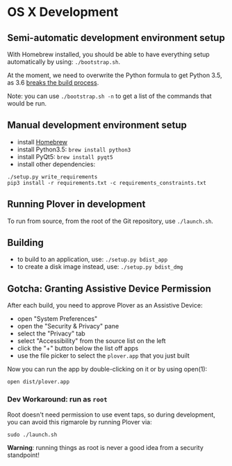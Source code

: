 # OS X Development

## Semi-automatic development environment setup

With Homebrew installed, you should be able to have everything setup automatically by using: `./bootstrap.sh`.

At the moment, we need to overwrite the Python formula to get Python 3.5, as 3.6 [breaks the build process](https://github.com/pyinstaller/pyinstaller/issues/2331).

Note: you can use `./bootstrap.sh -n` to get a list of the commands that would be run.

## Manual development environment setup

- install [Homebrew](http://brew.sh/)
- install Python3.5: `brew install python3`
- install PyQt5: `brew install pyqt5`
- install other dependencies:
```
./setup.py write_requirements
pip3 install -r requirements.txt -c requirements_constraints.txt
```

## Running Plover in development

To run from source, from the root of the Git repository, use `./launch.sh`.

## Building

- to build to an application, use: `./setup.py bdist_app`
- to create a disk image instead, use: `./setup.py bdist_dmg`

## Gotcha: Granting Assistive Device Permission

After each build, you need to approve Plover as an Assistive Device:

- open "System Preferences"
- open the "Security & Privacy" pane
- select the "Privacy" tab
- select "Accessibility" from the source list on the left
- click the "+" button below the list off apps
- use the file picker to select the `plover.app` that you just built

Now you can run the app by double-clicking on it or by using open(1):

`open dist/plover.app`

### Dev Workaround: run as `root`

Root doesn't need permission to use event taps, so during development, you can avoid this rigmarole by running Plover via:

`sudo ./launch.sh`

**Warning**: running things as root is never a good idea from a security standpoint!
